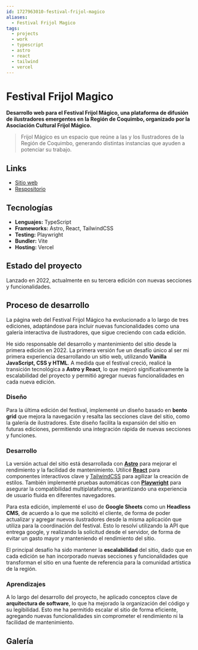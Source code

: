 ```yaml
---
id: 1727963010-festival-frijol-magico
aliases:
  - Festival Frijol Magico
tags:
  - projects
  - work
  - typescript
  - astro
  - react
  - tailwind
  - vercel
---
```


# Festival Frijol Magico

**Desarrollo web para el Festival Frijol Mágico, una plataforma de difusión de ilustradores emergentes en la Región de Coquimbo, organizado por la Asociación Cultural Frijol Mágico.**

> Frijol Mágico es un espacio que reúne a las y los Ilustradores de la Región de Coquimbo, generando distintas instancias que ayuden a potenciar su trabajo.

## Links

- [Sitio web](https://frijolmagico.cl)
- [Respositorio](https://github.com/strocs/frijolmagico)

## Tecnologías

- **Lenguajes:** TypeScript
- **Frameworks:** Astro, React, TailwindCSS
- **Testing:** Playwright 
- **Bundler:** Vite
- **Hosting:** Vercel

## Estado del proyecto

Lanzado en 2022, actualmente en su tercera edición con nuevas secciones y funcionalidades.

## Proceso de desarrollo

La página web del Festival Frijol Mágico ha evolucionado a lo largo de tres ediciones, adaptándose para incluir nuevas funcionalidades como una galería interactiva de ilustradores, que sigue creciendo con cada edición.

He sido responsable del desarrollo y mantenimiento del sitio desde la primera edición en 2022. La primera versión fue un desafío único al ser mi primera experiencia desarrollando un sitio web, utilizando **Vanilla JavaScript, CSS y HTML**. A medida que el festival creció, realicé la transición tecnológica a **Astro y React**, lo que mejoró significativamente la escalabilidad del proyecto y permitió agregar nuevas funcionalidades en cada nueva edición.

### Diseño

Para la última edición del festival, implementé un diseño basado en **bento grid** que mejora la navegación y resalta las secciones clave del sitio, como la galería de ilustradores. Este diseño facilita la expansión del sitio en futuras ediciones, permitiendo una integración rápida de nuevas secciones y funciones.

### Desarrollo

La versión actual del sitio está desarrollada con [**Astro**](https://astro.build) para mejorar el rendimiento y la facilidad de mantenimiento. Utilicé [**React**](https://react.dev) para componentes interactivos clave y [TailwindCSS](https://tailwindcss.com) para agilizar la creación de estilos. También implementé pruebas automáticas con [**Playwright**](https://playwright.dev) para asegurar la compatibilidad multiplataforma, garantizando una experiencia de usuario fluida en diferentes navegadores.

Para esta edición, implementé el uso de **Google Sheets** como un **Headless CMS**, de acuerdo a lo que me solicitó el cliente, de forma de poder actualizar y agregar nuevos ilustradores desde la misma aplicación que utiliza para la coordinación del festival. Esto lo resolví utilizando la API que entrega google, y realizando la solicitud desde el servidor, de forma de evitar un gasto mayor y manteniendo el rendimiento del sitio.

El principal desafío ha sido mantener la **escalabilidad** del sitio, dado que en cada edición se han incorporado nuevas secciones y funcionalidades que transforman el sitio en una fuente de referencia para la comunidad artística de la región.

### Aprendizajes

A lo largo del desarrollo del proyecto, he aplicado conceptos clave de **arquitectura de software**, lo que ha mejorado la organización del código y su legibilidad. Esto me ha permitido escalar el sitio de forma eficiente, agregando nuevas funcionalidades sin comprometer el rendimiento ni la facilidad de mantenimiento.

## Galería

